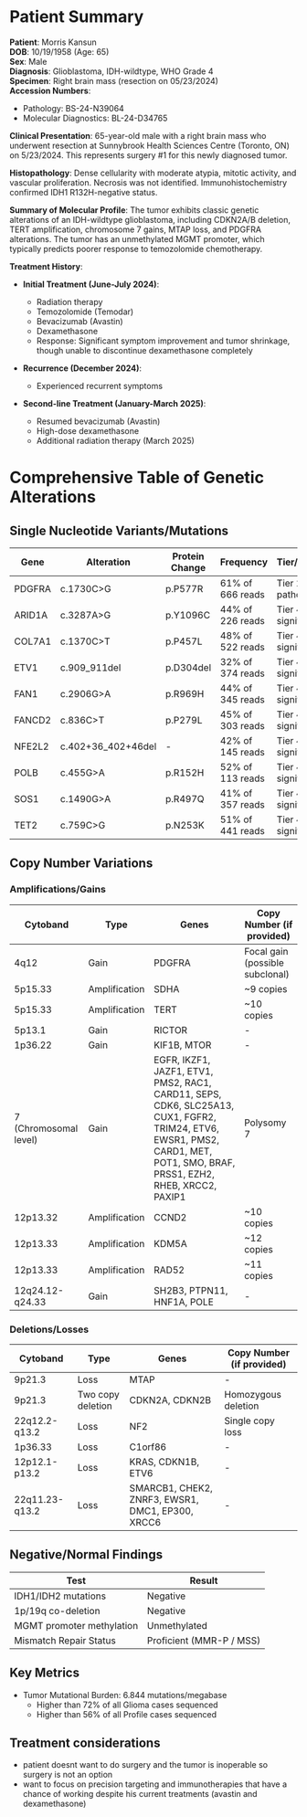# Patient Summary

**Patient**: Morris Kansun  
**DOB**: 10/19/1958 (Age: 65)  
**Sex**: Male  
**Diagnosis**: Glioblastoma, IDH-wildtype, WHO Grade 4  
**Specimen**: Right brain mass (resection on 05/23/2024)  
**Accession Numbers**: 
- Pathology: BS-24-N39064
- Molecular Diagnostics: BL-24-D34765  

**Clinical Presentation**: 65-year-old male with a right brain mass who underwent resection at Sunnybrook Health Sciences Centre (Toronto, ON) on 5/23/2024. This represents surgery #1 for this newly diagnosed tumor.

**Histopathology**: Dense cellularity with moderate atypia, mitotic activity, and vascular proliferation. Necrosis was not identified. Immunohistochemistry confirmed IDH1 R132H-negative status.

**Summary of Molecular Profile**: The tumor exhibits classic genetic alterations of an IDH-wildtype glioblastoma, including CDKN2A/B deletion, TERT amplification, chromosome 7 gains, MTAP loss, and PDGFRA alterations. The tumor has an unmethylated MGMT promoter, which typically predicts poorer response to temozolomide chemotherapy.

**Treatment History**:
- **Initial Treatment (June-July 2024)**: 
  - Radiation therapy
  - Temozolomide (Temodar)
  - Bevacizumab (Avastin)
  - Dexamethasone
  - Response: Significant symptom improvement and tumor shrinkage, though unable to discontinue dexamethasone completely

- **Recurrence (December 2024)**:
  - Experienced recurrent symptoms
  
- **Second-line Treatment (January-March 2025)**:
  - Resumed bevacizumab (Avastin)
  - High-dose dexamethasone
  - Additional radiation therapy (March 2025)

# Comprehensive Table of Genetic Alterations

## Single Nucleotide Variants/Mutations

| Gene | Alteration | Protein Change | Frequency | Tier/Significance |
|------|------------|----------------|-----------|-------------------|
| PDGFRA | c.1730C>G | p.P577R | 61% of 666 reads | Tier 2 (likely pathogenic) |
| ARID1A | c.3287A>G | p.Y1096C | 44% of 226 reads | Tier 4 (uncertain significance) |
| COL7A1 | c.1370C>T | p.P457L | 48% of 522 reads | Tier 4 (uncertain significance) |
| ETV1 | c.909_911del | p.D304del | 32% of 374 reads | Tier 4 (uncertain significance) |
| FAN1 | c.2906G>A | p.R969H | 44% of 345 reads | Tier 4 (uncertain significance) |
| FANCD2 | c.836C>T | p.P279L | 45% of 303 reads | Tier 4 (uncertain significance) |
| NFE2L2 | c.402+36_402+46del | - | 42% of 145 reads | Tier 4 (uncertain significance) |
| POLB | c.455G>A | p.R152H | 52% of 113 reads | Tier 4 (uncertain significance) |
| SOS1 | c.1490G>A | p.R497Q | 41% of 357 reads | Tier 4 (uncertain significance) |
| TET2 | c.759C>G | p.N253K | 51% of 441 reads | Tier 4 (uncertain significance) |

## Copy Number Variations

### Amplifications/Gains

| Cytoband | Type | Genes | Copy Number (if provided) |
|----------|------|-------|---------------------------|
| 4q12 | Gain | PDGFRA | Focal gain (possible subclonal) |
| 5p15.33 | Amplification | SDHA | ~9 copies |
| 5p15.33 | Amplification | TERT | ~10 copies |
| 5p13.1 | Gain | RICTOR | - |
| 1p36.22 | Gain | KIF1B, MTOR | - |
| 7 (Chromosomal level) | Gain | EGFR, IKZF1, JAZF1, ETV1, PMS2, RAC1, CARD11, SEPS, CDK6, SLC25A13, CUX1, FGFR2, TRIM24, ETV6, EWSR1, PMS2, CARD1, MET, POT1, SMO, BRAF, PRSS1, EZH2, RHEB, XRCC2, PAXIP1 | Polysomy 7 |
| 12p13.32 | Amplification | CCND2 | ~10 copies |
| 12p13.33 | Amplification | KDM5A | ~12 copies |
| 12p13.33 | Amplification | RAD52 | ~11 copies |
| 12q24.12-q24.33 | Gain | SH2B3, PTPN11, HNF1A, POLE | - |

### Deletions/Losses

| Cytoband | Type | Genes | Copy Number (if provided) |
|----------|------|-------|---------------------------|
| 9p21.3 | Loss | MTAP | - |
| 9p21.3 | Two copy deletion | CDKN2A, CDKN2B | Homozygous deletion |
| 22q12.2-q13.2 | Loss | NF2 | Single copy loss |
| 1p36.33 | Loss | C1orf86 | - |
| 12p12.1-p13.2 | Loss | KRAS, CDKN1B, ETV6 | - |
| 22q11.23-q13.2 | Loss | SMARCB1, CHEK2, ZNRF3, EWSR1, DMC1, EP300, XRCC6 | - |

## Negative/Normal Findings

| Test | Result |
|------|--------|
| IDH1/IDH2 mutations | Negative |
| 1p/19q co-deletion | Negative |
| MGMT promoter methylation | Unmethylated |
| Mismatch Repair Status | Proficient (MMR-P / MSS) |

## Key Metrics

- Tumor Mutational Burden: 6.844 mutations/megabase
  - Higher than 72% of all Glioma cases sequenced
  - Higher than 56% of all Profile cases sequenced


## Treatment considerations
- patient doesnt want to do surgery and the tumor is inoperable so surgery is not an option
- want to focus on precision targeting and immunotherapies that have a chance of working despite his current treatments (avastin and dexamethasone)

